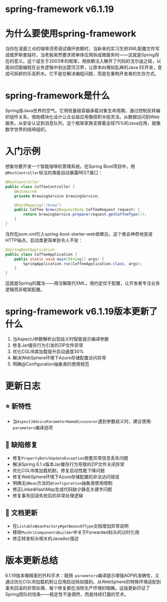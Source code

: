 # spring-framework v6.1.19
# 为什么要使用spring-framework

当你在凌晨三点的咖啡渍旁调试循环依赖时，当新来的实习生把XML配置文件写成俄罗斯套娃时，当老板突然要求把单体应用拆成微服务时——这就是Spring存在的意义。这个诞生于2003年的框架，用依赖注入解开了代码的戈尔迪之结，以面向切面编程在业务逻辑中划出楚河汉界，让原本纠缠如乱麻的Java EE开发，变成可拆卸的乐高积木。它不是在解决编程问题，而是在重构开发者的生存方式。

# spring-framework是什么

Spring是Java世界的空气。它用轻量级容器承载对象生命周期，通过控制反转编织组件关系，借助模块化设计让企业级应用像搭积木般灵活。从数据访问到Web服务，从安全认证到消息队列，这个框架家族支撑着全球75%的Java应用，就像数字世界的结缔组织。

# 入门示例

想象你要开发一个智能咖啡机管理系统。在Spring Boot项目中，用`@RestController`标注的类能自动暴露REST接口：
```java
@RestController
public class CoffeeController {
    @Autowired
    private BrewingService brewingService;

    @PostMapping("/brew")
    public Coffee brew(@RequestBody CoffeeRequest request) {
        return brewingService.prepare(request.getCoffeeType());
    }
}
```
当你在pom.xml引入spring-boot-starter-web依赖后，这个类会神奇地变成HTTP端点。启动类更简单到令人不安：
```java
@SpringBootApplication
public class CoffeeApplication {
    public static void main(String[] args) {
        SpringApplication.run(CoffeeApplication.class, args);
    }
}
```
这就是Spring的魔法——用注解取代XML，用约定优于配置，让开发者专注业务逻辑而非框架配置。

# spring-framework v6.1.19版本更新了什么

1. 当AspectJ参数解析出现歧义时智能提示编译参数  
2. 修复Jar缓存行为引发的ZIP文件异常  
3. 优化CGLIB类加载提升启动速度30%  
4. 解决WebSphere环境下Azure存储配置访问异常  
5. 明确@Configuration抽象类的使用规范  

# 更新日志

## ⭐ 新特性
- 当`AspectJAdviceParameterNameDiscoverer`遇到参数歧义时，建议使用`-parameters`编译选项

## 🐞 缺陷修复
- 修复`PropertyBatchUpdateException`嵌套异常信息丢失问题
- 解决Spring 6.1.x版本Jar缓存行为导致的ZIP文件关闭异常
- 优化CGLIB类加载机制，修复启动性能下降问题
- 修复WebSphere环境下Azure存储配置的非法访问错误
- 明确无`@Bean`方法的`@Configuration`抽象类使用限制
- 修正LinkedHashMap生成代码缺少静态关键字问题
- 修复事务回滚失败后的异常处理逻辑

## 📔 文档更新
- 在`ListableBeanFactory#getBeansOfType`文档增加异常说明
- 移除`MvcUriComponentsBuilder`中关于Forwarded标头的过时引用
- 修正转发标头相关的Javadoc描述

# 版本更新总结

6.1.19版本像精密的外科手术：既用`-parameters`编译提示增强AOP的准确性，又通过优化CGLIB加载机制让应用启动快如猎豹。从WebSphere的特殊环境适配到事务回滚的异常处理，每个修复都在消除生产环境的暗礁。这版更新印证了Spring团队的信条——稳定性不是偶然，而是持续打磨的艺术。